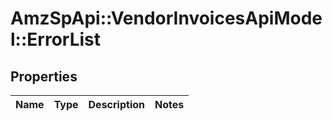 # AmzSpApi::VendorInvoicesApiModel::ErrorList

## Properties
Name | Type | Description | Notes
------------ | ------------- | ------------- | -------------



